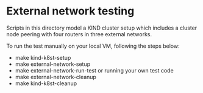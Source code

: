
# External network testing

Scripts in this directory model a KIND cluster setup which includes a cluster node peering with four routers in three external networks.

To run the test manually on your local VM, following the steps below:
- make kind-k8st-setup
- make external-network-setup
- make external-network-run-test or running your own test code
- make external-network-cleanup
- make kind-k8st-cleanup
